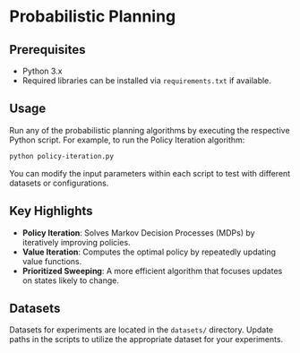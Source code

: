 # Probabilistic Planning

## Prerequisites

- Python 3.x
- Required libraries can be installed via `requirements.txt` if available.

## Usage

Run any of the probabilistic planning algorithms by executing the respective Python script. For example, to run the Policy Iteration algorithm:

```bash
python policy-iteration.py
```

You can modify the input parameters within each script to test with different datasets or configurations.

## Key Highlights

- **Policy Iteration**: Solves Markov Decision Processes (MDPs) by iteratively improving policies.
- **Value Iteration**: Computes the optimal policy by repeatedly updating value functions.
- **Prioritized Sweeping**: A more efficient algorithm that focuses updates on states likely to change.

## Datasets

Datasets for experiments are located in the `datasets/` directory. Update paths in the scripts to utilize the appropriate dataset for your experiments.
